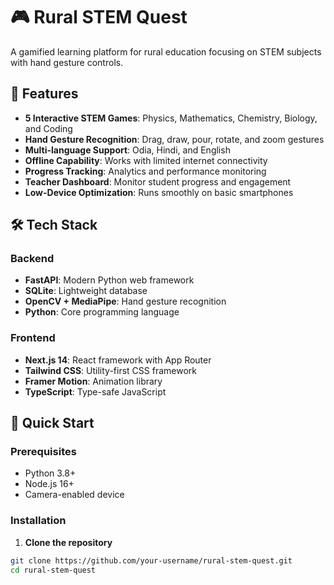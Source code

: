 # 🎮 Rural STEM Quest

A gamified learning platform for rural education focusing on STEM subjects with hand gesture controls.

## 🌟 Features

- **5 Interactive STEM Games**: Physics, Mathematics, Chemistry, Biology, and Coding
- **Hand Gesture Recognition**: Drag, draw, pour, rotate, and zoom gestures
- **Multi-language Support**: Odia, Hindi, and English
- **Offline Capability**: Works with limited internet connectivity
- **Progress Tracking**: Analytics and performance monitoring
- **Teacher Dashboard**: Monitor student progress and engagement
- **Low-Device Optimization**: Runs smoothly on basic smartphones

## 🛠️ Tech Stack

### Backend
- **FastAPI**: Modern Python web framework
- **SQLite**: Lightweight database
- **OpenCV + MediaPipe**: Hand gesture recognition
- **Python**: Core programming language

### Frontend
- **Next.js 14**: React framework with App Router
- **Tailwind CSS**: Utility-first CSS framework
- **Framer Motion**: Animation library
- **TypeScript**: Type-safe JavaScript

## 🚀 Quick Start

### Prerequisites
- Python 3.8+
- Node.js 16+
- Camera-enabled device

### Installation

1. **Clone the repository**
```bash
git clone https://github.com/your-username/rural-stem-quest.git
cd rural-stem-quest
